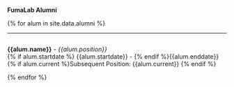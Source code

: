 
<b> FumaLab Alumni </b>

{% for alum in site.data.alumni %}
<hr>
<div id = "{{alum.name}}" style="padding-top: 60px; margin-top: -60px;">
<p><strong>{{alum.name}}</strong> - <em>{{alum.position}}</em><br>
{% if alum.startdate %} {{alum.startdate}} - {% endif %}{{alum.enddate}} <br>
{% if alum.current %}Subsequent Position: {{alum.current}} {% endif %} </p>
</div> {% endfor %}

